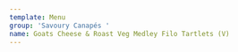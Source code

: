 ```yaml
---
template: Menu
group: 'Savoury Canapés '
name: Goats Cheese & Roast Veg Medley Filo Tartlets (V)
---
```

